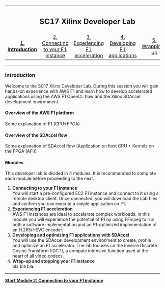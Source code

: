 <table style="width:100%">
  <tr>
    <th width="100%" colspan="5"><h2>SC17 Xilinx Developer Lab</h2></th>
  </tr>
  <tr>
    <td width="20%" align="center"><a href="README.md"><b>1. Introduction</b></a></td>
    <td width="20%" align="center"><a href="SETUP.md">2. Connecting to your F1 instance</a></td> 
    <td width="20%" align="center"><a href="FFMPEG_Lab.md">3. Experiencing F1 acceleration</a></td>
    <td width="20%" align="center"><a href="IDCT_Lab.md">4. Developing F1 applications</a></td>
    <td width="20%" align="center"><a href="WRAP_UP.md">5. Wrapping-up</td>
  </tr>
</table>

---------------------------------------
### Introduction

Welcome to the SC17 Xilinx Developer Lab. During this session you will gain hands-on experience with AWS F1 and learn how to develop accelerated applications using the AWS F1 OpenCL flow and the Xilinx SDAccel development environment.

#### Overview of the AWS F1 platform

Some explanation of F1 (CPU+FPGA)

#### Overview of the SDAccel flow

Some explanation of SDAccel flow (Application on host CPU + Kernels on the FPGA (AFI))

#### Modules

This developer lab is divided in 4 modules. It is recommended to complete each module before proceeding to the next.

1. **Connecting to your F1 instance** \
You will start a pre-configured EC2 F1 instance and connect to it using a remote desktop client. Once connected, you will download the Lab files and confirm you can execute a simple application on F1.
1. **Experiencing F1 acceleration** \
AWS F1 instances are ideal to accelerate complex workloads. In this module you will experience the potential of F1 by using FFmpeg to run both a software implementation and an F1-optimized implementation of an H.265/HEVC encoder. 
1. **Developing and optimizing F1 applications with SDAccel** \
You will use the SDAccel development environment to create, profile and optimize an F1 accelerator. The lab focuses on the Inverse Discrete Cosine Transform (IDCT), a compute intensive function used at the heart of all video codecs.
1. **Wrap-up and stopping your F1 instance** \
bla bla bla.

---------------------------------------

[**Start Module 2: Connecting to your F1 instance**](Setup.md)

